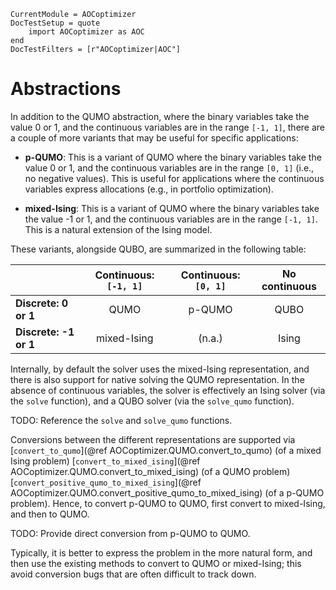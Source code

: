 ```@meta
CurrentModule = AOCoptimizer
DocTestSetup = quote
    import AOCoptimizer as AOC
end
DocTestFilters = [r"AOCoptimizer|AOC"]
```

# Abstractions

In addition to the QUMO abstraction, where the binary variables take the value 0 or 1,
and the continuous variables are in the range ``[-1, 1]``, there are a couple of more variants
that may be useful for specific applications:

- **p-QUMO**: This is a variant of QUMO where the binary variables take the value 0 or 1,
  and the continuous variables are in the range ``[0, 1]`` (i.e., no negative values).
  This is useful for applications where the continuous variables express allocations
  (e.g., in portfolio optimization).

- **mixed-Ising**: This is a variant of QUMO where the binary variables take the value -1 or 1,
  and the continuous variables are in the range ``[-1, 1]``. This is a natural extension of the
  Ising model.

These variants, alongside QUBO, are summarized in the following table:

|                       | Continuous: ``[-1, 1]`` | Continuous: ``[0, 1]`` | No continuous |
| :-------------------- | :---------------------: | :--------------------: | :-----------: |
| **Discrete: 0 or 1**  | QUMO                    | p-QUMO                 | QUBO          |
| **Discrete: -1 or 1** | mixed-Ising             | (n.a.)                 | Ising         |

Internally, by default the solver uses the mixed-Ising representation,
and there is also support for native solving the QUMO representation.
In the absence of continuous variables, the solver is effectively an Ising solver
(via the `solve` function), and a QUBO solver (via the `solve_qumo` function).

TODO: Reference the `solve` and `solve_qumo` functions.

Conversions between the different representations are supported via
[`convert_to_qumo`](@ref AOCoptimizer.QUMO.convert_to_qumo) (of a mixed Ising problem)
[`convert_to_mixed_ising`](@ref AOCoptimizer.QUMO.convert_to_mixed_ising) (of a QUMO problem)
[`convert_positive_qumo_to_mixed_ising`](@ref AOCoptimizer.QUMO.convert_positive_qumo_to_mixed_ising) (of a p-QUMO problem).
Hence, to convert p-QUMO to QUMO, first convert to mixed-Ising, and then to QUMO.

TODO: Provide direct conversion from p-QUMO to QUMO.

Typically, it is better to express the problem in the more natural form,
and then use the existing methods to convert to QUMO or mixed-Ising;
this avoid conversion bugs that are often difficult to track down.
